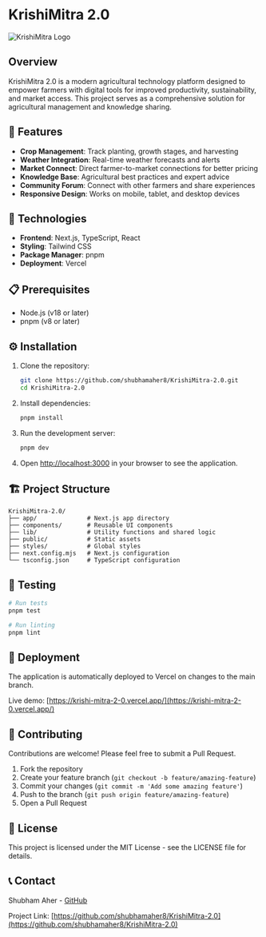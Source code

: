 # KrishiMitra 2.0

![KrishiMitra Logo](https://v0-krishimitra-ui-design.vercel.app/logo.png)

## Overview

KrishiMitra 2.0 is a modern agricultural technology platform designed to empower farmers with digital tools for improved productivity, sustainability, and market access. This project serves as a comprehensive solution for agricultural management and knowledge sharing.

## 🌱 Features

- **Crop Management**: Track planting, growth stages, and harvesting
- **Weather Integration**: Real-time weather forecasts and alerts
- **Market Connect**: Direct farmer-to-market connections for better pricing
- **Knowledge Base**: Agricultural best practices and expert advice
- **Community Forum**: Connect with other farmers and share experiences
- **Responsive Design**: Works on mobile, tablet, and desktop devices

## 🚀 Technologies

- **Frontend**: Next.js, TypeScript, React
- **Styling**: Tailwind CSS
- **Package Manager**: pnpm
- **Deployment**: Vercel

## 📋 Prerequisites

- Node.js (v18 or later)
- pnpm (v8 or later)

## ⚙️ Installation

1. Clone the repository:
   ```bash
   git clone https://github.com/shubhamaher8/KrishiMitra-2.0.git
   cd KrishiMitra-2.0
   ```

2. Install dependencies:
   ```bash
   pnpm install
   ```

3. Run the development server:
   ```bash
   pnpm dev
   ```

4. Open [http://localhost:3000](http://localhost:3000) in your browser to see the application.

## 🏗️ Project Structure

```
KrishiMitra-2.0/
├── app/              # Next.js app directory
├── components/       # Reusable UI components
├── lib/              # Utility functions and shared logic
├── public/           # Static assets
├── styles/           # Global styles
├── next.config.mjs   # Next.js configuration
└── tsconfig.json     # TypeScript configuration
```

## 🧪 Testing

```bash
# Run tests
pnpm test

# Run linting
pnpm lint
```

## 🚀 Deployment

The application is automatically deployed to Vercel on changes to the main branch.

Live demo: [https://krishi-mitra-2-0.vercel.app/](https://krishi-mitra-2-0.vercel.app/)

## 🤝 Contributing

Contributions are welcome! Please feel free to submit a Pull Request.

1. Fork the repository
2. Create your feature branch (`git checkout -b feature/amazing-feature`)
3. Commit your changes (`git commit -m 'Add some amazing feature'`)
4. Push to the branch (`git push origin feature/amazing-feature`)
5. Open a Pull Request

## 📄 License

This project is licensed under the MIT License - see the LICENSE file for details.

## 📞 Contact

Shubham Aher - [GitHub](https://github.com/shubhamaher8)

Project Link: [https://github.com/shubhamaher8/KrishiMitra-2.0](https://github.com/shubhamaher8/KrishiMitra-2.0)
